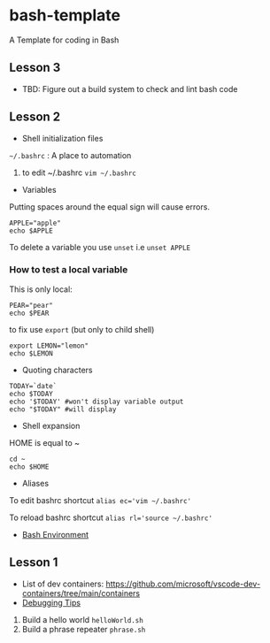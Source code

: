 # bash-template
A Template for coding in Bash

## Lesson 3

* TBD: Figure out a build system to check and lint bash code

## Lesson 2

* Shell initialization files

`~/.bashrc` :  A place to automation

1. to edit ~/.bashrc `vim ~/.bashrc`

* Variables

Putting spaces around the equal sign will cause errors.

```
APPLE="apple"
echo $APPLE
```

To delete a variable you use `unset` i.e `unset APPLE`

### How to test a local variable

This is only local:

```
PEAR="pear"
echo $PEAR
```

to fix use `export` (but only to child shell)

```
export LEMON="lemon"
echo $LEMON
```


* Quoting characters

```
TODAY=`date`
echo $TODAY
echo '$TODAY' #won't display variable output
echo "$TODAY" #will display

```

* Shell expansion

HOME is equal to ~
```
cd ~
echo $HOME
```


* Aliases

To edit bashrc shortcut
`alias ec='vim ~/.bashrc'`

To reload bashrc shortcut
`alias rl='source ~/.bashrc'`


* [Bash Environment](https://tldp.org/LDP/Bash-Beginners-Guide/html/)


## Lesson 1

* List of dev containers:  https://github.com/microsoft/vscode-dev-containers/tree/main/containers
* [Debugging Tips](https://tldp.org/LDP/Bash-Beginners-Guide/html/sect_02_03.html)

1. Build a hello world `helloWorld.sh`
2. Build a phrase repeater `phrase.sh`
